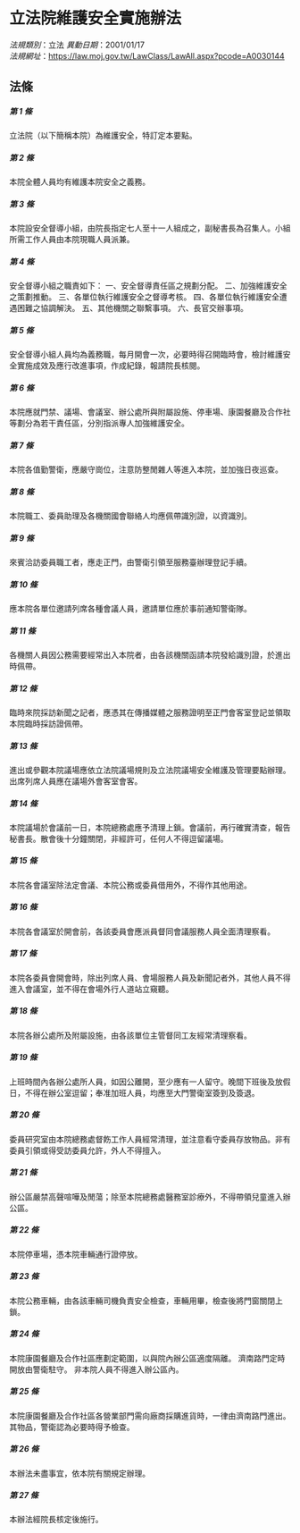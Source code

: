# 立法院維護安全實施辦法

*法規類別*：立法
*異動日期*：2001/01/17  
*法規網址*：https://law.moj.gov.tw/LawClass/LawAll.aspx?pcode=A0030144



## 法條
##### 第 1 條
立法院（以下簡稱本院）為維護安全，特訂定本要點。

##### 第 2 條
本院全體人員均有維護本院安全之義務。

##### 第 3 條
本院設安全督導小組，由院長指定七人至十一人組成之，副秘書長為召集人。小組所需工作人員由本院現職人員派兼。

##### 第 4 條
安全督導小組之職責如下：
一、安全督導責任區之規劃分配。
二、加強維護安全之策劃推動。
三、各單位執行維護安全之督導考核。
四、各單位執行維護安全遭遇困難之協調解決。
五、其他機關之聯繫事項。
六、長官交辦事項。

##### 第 5 條
安全督導小組人員均為義務職，每月開會一次，必要時得召開臨時會，檢討維護安全實施成效及應行改進事項，作成紀錄，報請院長核閱。

##### 第 6 條
本院應就門禁、議場、會議室、辦公處所與附屬設施、停車場、康園餐廳及合作社等劃分為若干責任區，分別指派專人加強維護安全。

##### 第 7 條
本院各值勤警衛，應嚴守崗位，注意防整閒雜人等進入本院，並加強日夜巡查。

##### 第 8 條
本院職工、委員助理及各機關國會聯絡人均應佩帶識別證，以資識別。

##### 第 9 條
來賓洽訪委員職工者，應走正門，由警衛引領至服務臺辦理登記手續。

##### 第 10 條
應本院各單位邀請列席各種會議人員，邀請單位應於事前通知警衛隊。

##### 第 11 條
各機關人員因公務需要經常出入本院者，由各該機關函請本院發給識別證，於進出時佩帶。

##### 第 12 條
臨時來院採訪新聞之記者，應憑其在傳播媒體之服務證明至正門會客室登記並領取本院臨時採訪證佩帶。

##### 第 13 條
進出或參觀本院議場應依立法院議場規則及立法院議場安全維護及管理要點辦理。出席列席人員應在議場外會客室會客。

##### 第 14 條
本院議場於會議前一日，本院總務處應予清理上鎖。會議前，再行確實清查，報告秘書長。散會後十分鐘關閉，非經許可，任何人不得逗留議場。

##### 第 15 條
本院各會議室除法定會議、本院公務或委員借用外，不得作其他用途。

##### 第 16 條
本院各會議室於開會前，各該委員會應派員督同會議服務人員全面清理察看。

##### 第 17 條
本院各委員會開會時，除出列席人員、會場服務人員及新聞記者外，其他人員不得進入會議室，並不得在會場外行人道站立窺聽。

##### 第 18 條
本院各辦公處所及附屬設施，由各該單位主管督同工友經常清理察看。

##### 第 19 條
上班時間內各辦公處所人員，如因公離開，至少應有一人留守。晚間下班後及放假日，不得在辦公室逗留；奉准加班人員，均應至大門警衛室簽到及簽退。

##### 第 20 條
委員研究室由本院總務處督飭工作人員經常清理，並注意看守委員存放物品。非有委員引領或得受訪委員允許，外人不得擅入。

##### 第 21 條
辦公區嚴禁高聲喧嘩及閒蕩；除至本院總務處醫務室診療外，不得帶領兒童進入辦公區。

##### 第 22 條
本院停車場，憑本院車輛通行證停放。

##### 第 23 條
本院公務車輛，由各該車輛司機負責安全檢查，車輛用畢，檢查後將門窗關閉上鎖。

##### 第 24 條
本院康園餐廳及合作社區應劃定範圍，以與院內辦公區適度隔離。
濟南路門定時開放由警衛駐守。
非本院人員不得進入辦公區內。

##### 第 25 條
本院康園餐廳及合作社區各營業部門需向廠商採購進貨時，一律由濟南路門進出。其物品，警衛認為必要時得予檢查。

##### 第 26 條
本辦法未盡事宜，依本院有關規定辦理。

##### 第 27 條
本辦法經院長核定後施行。


